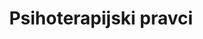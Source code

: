---
id: psihoterapijski-pravci
title: "Psihoterapijski pravci"
desc: "Psihoterapijski pravci..."
---